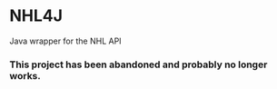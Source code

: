 # NHL4J
Java wrapper for the NHL API

### This project has been abandoned and probably no longer works.

